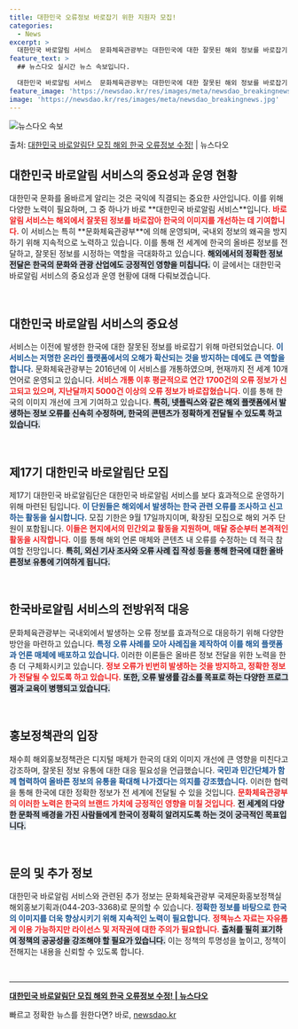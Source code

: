 ```yaml
---
title: 대한민국 오류정보 바로잡기 위한 지원자 모집!
categories:
  - News
excerpt: >
  대한민국 바로알림 서비스  문화체육관광부는 대한민국에 대한 잘못된 해외 정보를 바로잡기 위해 다양한 노력을 …
feature_text: >
  ## 뉴스다오 실시간 뉴스 속보입니다.

  대한민국 바로알림 서비스  문화체육관광부는 대한민국에 대한 잘못된 해외 정보를 바로잡기 위해 다양한 노력을 …
feature_image: 'https://newsdao.kr/res/images/meta/newsdao_breakingnews.jpg'
image: 'https://newsdao.kr/res/images/meta/newsdao_breakingnews.jpg'
---
```


![뉴스다오 속보](https://newsdao.kr/res/images/meta/newsdao_breakingnews.jpg)

<p>출처: <a href="https://newsdao.kr/4870" rel="dofollow">대한민국 바로알림단 모집 해외 한국 오류정보 수정!</a> | 뉴스다오</p>

<h2 data-ke-size="size26">대한민국 바로알림 서비스의 중요성과 운영 현황</h2>

<p data-ke-size="size16">대한민국 문화를 올바르게 알리는 것은 국익에 직결되는 중요한 사안입니다. 이를 위해 다양한 노력이 필요하며, 그 중 하나가 바로 **대한민국 바로알림 서비스**입니다. <b><span style="color: #ee2323;">바로알림 서비스는 해외에서 잘못된 정보를 바로잡아 한국의 이미지를 개선하는 데 기여합니다.</span></b> 이 서비스는 특히 **문화체육관광부**에 의해 운영되며, 국내외 정보의 왜곡을 방지하기 위해 지속적으로 노력하고 있습니다. 이를 통해 전 세계에 한국의 올바른 정보를 전달하고, 잘못된 정보를 시정하는 역할을 극대화하고 있습니다. <b><span style="background-color: #21538527;">해외에서의 정확한 정보 전달은 한국의 문화와 관광 산업에도 긍정적인 영향을 미칩니다.</span></b> 이 글에서는 대한민국 바로알림 서비스의 중요성과 운영 현황에 대해 다뤄보겠습니다.</p>

<p data-ke-size="size16">&nbsp;</p>

<h2 data-ke-size="size26">대한민국 바로알림 서비스의 중요성</h2>

<p data-ke-size="size16">서비스는 이전에 발생한 한국에 대한 잘못된 정보를 바로잡기 위해 마련되었습니다. <b><span style="color: #1a5490;">이 서비스는 저명한 온라인 플랫폼에서의 오해가 확산되는 것을 방지하는 데에도 큰 역할을 합니다.</span></b> 문화체육관광부는 2016년에 이 서비스를 개통하였으며, 현재까지 전 세계 10개 언어로 운영되고 있습니다. <b><span style="color: #ee2323;">서비스 개통 이후 평균적으로 연간 1700건의 오류 정보가 신고되고 있으며, 지난달까지 5000건 이상의 오류 정보가 바로잡혔습니다.</span></b> 이를 통해 한국의 이미지 개선에 크게 기여하고 있습니다. <b><span style="background-color: #21538527;">특히, 넷플릭스와 같은 해외 플랫폼에서 발생하는 정보 오류를 신속히 수정하며, 한국의 콘텐츠가 정확하게 전달될 수 있도록 하고 있습니다.</span></b></p>

<p data-ke-size="size16">&nbsp;</p>

<h2 data-ke-size="size26">제17기 대한민국 바로알림단 모집</h2>

<p data-ke-size="size16">제17기 대한민국 바로알림단은 대한민국 바로알림 서비스를 보다 효과적으로 운영하기 위해 마련된 팀입니다. <b><span style="color: #1a5490;">이 단원들은 해외에서 발생하는 한국 관련 오류를 조사하고 신고하는 활동을 실시합니다.</span></b> 모집 기한은 9월 17일까지이며, 확장된 모집으로 해외 거주 단원이 포함됩니다. <b><span style="color: #ee2323;">이들은 현지에서의 민간외교 활동을 지원하며, 매달 중순부터 본격적인 활동을 시작합니다.</span></b> 이를 통해 해외 언론 매체와 콘텐츠 내 오류를 수정하는 데 적극 참여할 전망입니다. <b><span style="background-color: #21538527;">특히, 외신 기사 조사와 오류 사례 집 작성 등을 통해 한국에 대한 올바른정보 유통에 기여하게 됩니다.</span></b></p>

<p data-ke-size="size16">&nbsp;</p>

<h2 data-ke-size="size26">한국바로알림 서비스의 전방위적 대응</h2>

<p data-ke-size="size16">문화체육관광부는 국내외에서 발생하는 오류 정보를 효과적으로 대응하기 위해 다양한 방안을 마련하고 있습니다. <b><span style="color: #1a5490;">특정 오류 사례를 모아 사례집을 제작하여 이를 해외 플랫폼과 언론 매체에 배포하고 있습니다. </span></b> 이러한 이론들은 올바른 정보 전달을 위한 노력을 한층 더 구체화시키고 있습니다. <b><span style="color: #ee2323;">정보 오류가 빈번히 발생하는 것을 방지하고, 정확한 정보가 전달될 수 있도록 하고 있습니다.</span></b> <b><span style="background-color: #21538527;">또한, 오류 발생률 감소를 목표로 하는 다양한 프로그램과 교육이 병행되고 있습니다.</span></b></p>

<p data-ke-size="size16">&nbsp;</p>

<h2 data-ke-size="size26">홍보정책관의 입장</h2>

<p data-ke-size="size16">채수희 해외홍보정책관은 디지털 매체가 한국의 대외 이미지 개선에 큰 영향을 미친다고 강조하며, 잘못된 정보 유통에 대한 대응 필요성을 언급했습니다. <b><span style="color: #1a5490;">국민과 민간단체가 함께 협력하여 올바른 정보의 유통을 확대해 나가겠다는 의지를 강조했습니다.</span></b> 이러한 협력을 통해 한국에 대한 정확한 정보가 전 세계에 전달될 수 있을 것입니다. <b><span style="color: #ee2323;">문화체육관광부의 이러한 노력은 한국의 브랜드 가치에 긍정적인 영향을 미칠 것입니다.</span></b> <b><span style="background-color: #21538527;">전 세계의 다양한 문화적 배경을 가진 사람들에게 한국이 정확히 알려지도록 하는 것이 궁극적인 목표입니다.</span></b></p>

<p data-ke-size="size16">&nbsp;</p>

<h2 data-ke-size="size26">문의 및 추가 정보</h2>

<p data-ke-size="size16">대한민국 바로알림 서비스와 관련된 추가 정보는 문화체육관광부 국제문화홍보정책실 해외홍보기획과(044-203-3368)로 문의할 수 있습니다. <b><span style="color: #1a5490;">정확한 정보를 바탕으로 한국의 이미지를 더욱 향상시키기 위해 지속적인 노력이 필요합니다.</span></b> <b><span style="color: #ee2323;">정책뉴스 자료는 자유롭게 이용 가능하지만 라이선스 및 저작권에 대한 주의가 필요합니다.</span></b> <b><span style="background-color: #21538527;">출처를 필히 표기하여 정책의 공공성을 강조해야 할 필요가 있습니다.</span></b> 이는 정책의 투명성을 높이고, 정책이 전해지는 내용을 신뢰할 수 있도록 합니다.</p>

<p data-ke-size="size16">&nbsp;</p>

<hr>

<a href="https://newsdao.kr/4870"><b>대한민국 바로알림단 모집 해외 한국 오류정보 수정! | 뉴스다오</b></a> 

빠르고 정확한 뉴스를 원한다면? 바로, <a href="https://newsdao.kr" rel="dofollow">newsdao.kr</a>


